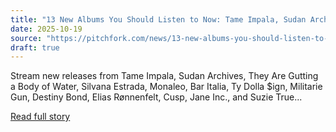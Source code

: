 ```yaml
---
title: "13 New Albums You Should Listen to Now: Tame Impala, Sudan Archives, and More"
date: 2025-10-19
source: "https://pitchfork.com/news/13-new-albums-you-should-listen-to-now-tame-impala-sudan-archives"
draft: true
---
```


Stream new releases from Tame Impala, Sudan Archives, They Are Gutting a Body of Water, Silvana Estrada, Monaleo, Bar Italia, Ty Dolla $ign, Militarie Gun, Destiny Bond, Elias Rønnenfelt, Cusp, Jane Inc., and Suzie True...

[Read full story](https://pitchfork.com/news/13-new-albums-you-should-listen-to-now-tame-impala-sudan-archives)
